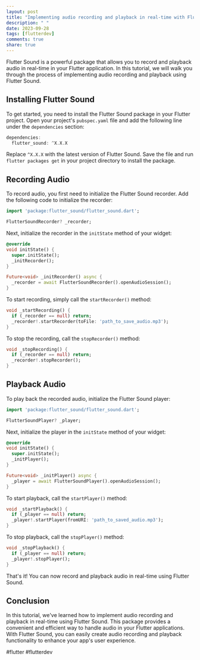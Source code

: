 ```yaml
---
layout: post
title: "Implementing audio recording and playback in real-time with Flutter Sound"
description: " "
date: 2023-09-28
tags: [flutterdev]
comments: true
share: true
---
```


Flutter Sound is a powerful package that allows you to record and playback audio in real-time in your Flutter application. In this tutorial, we will walk you through the process of implementing audio recording and playback using Flutter Sound.

## Installing Flutter Sound

To get started, you need to install the Flutter Sound package in your Flutter project. Open your project's `pubspec.yaml` file and add the following line under the `dependencies` section:

```dart
dependencies:
  flutter_sound: ^X.X.X
```

Replace `^X.X.X` with the latest version of Flutter Sound. Save the file and run `flutter packages get` in your project directory to install the package.

## Recording Audio

To record audio, you first need to initialize the Flutter Sound recorder. Add the following code to initialize the recorder:

```dart
import 'package:flutter_sound/flutter_sound.dart';

FlutterSoundRecorder? _recorder;
```

Next, initialize the recorder in the `initState` method of your widget:

```dart
@override
void initState() {
  super.initState();
  _initRecorder();
}

Future<void> _initRecorder() async {
  _recorder = await FlutterSoundRecorder().openAudioSession();
}
```

To start recording, simply call the `startRecorder()` method:

```dart
void _startRecording() {
  if (_recorder == null) return;
  _recorder!.startRecorder(toFile: 'path_to_save_audio.mp3');
}
```

To stop the recording, call the `stopRecorder()` method:

```dart
void _stopRecording() {
  if (_recorder == null) return;
  _recorder!.stopRecorder();
}
```

## Playback Audio

To play back the recorded audio, initialize the Flutter Sound player:

```dart
import 'package:flutter_sound/flutter_sound.dart';

FlutterSoundPlayer? _player;
```

Next, initialize the player in the `initState` method of your widget:

```dart
@override
void initState() {
  super.initState();
  _initPlayer();
}

Future<void> _initPlayer() async {
  _player = await FlutterSoundPlayer().openAudioSession();
}
```

To start playback, call the `startPlayer()` method:

```dart
void _startPlayback() {
  if (_player == null) return;
  _player!.startPlayer(fromURI: 'path_to_saved_audio.mp3');
}
```

To stop playback, call the `stopPlayer()` method:

```dart
void _stopPlayback() {
  if (_player == null) return;
  _player!.stopPlayer();
}
```

That's it! You can now record and playback audio in real-time using Flutter Sound.

## Conclusion

In this tutorial, we've learned how to implement audio recording and playback in real-time using Flutter Sound. This package provides a convenient and efficient way to handle audio in your Flutter applications. With Flutter Sound, you can easily create audio recording and playback functionality to enhance your app's user experience.

#flutter #flutterdev